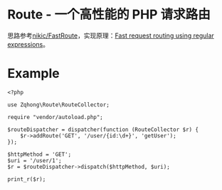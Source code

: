 # Route - 一个高性能的 PHP 请求路由
思路参考[nikic/FastRoute](https://github.com/nikic/FastRoute)，实现原理：[Fast request routing using regular expressions](http://nikic.github.io/2014/02/18/Fast-request-routing-using-regular-expressions.html)。

# Example
```
<?php

use Zqhong\Route\RouteCollector;

require "vendor/autoload.php";

$routeDispatcher = dispatcher(function (RouteCollector $r) {
    $r->addRoute('GET', '/user/{id:\d+}', 'getUser');
});

$httpMethod = 'GET';
$uri = '/user/1';
$r = $routeDispatcher->dispatch($httpMethod, $uri);

print_r($r);
```